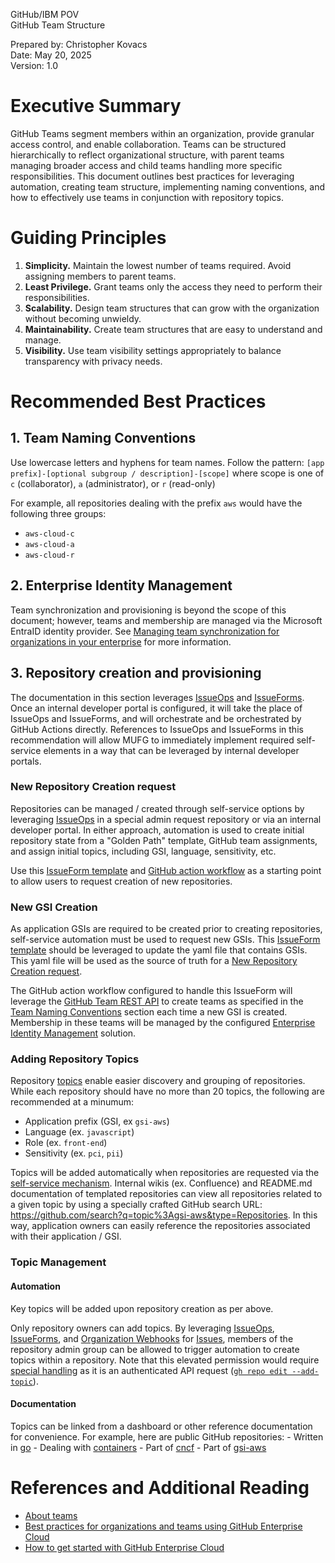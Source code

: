 GitHub/IBM POV  
GitHub Team Structure

Prepared by: Christopher Kovacs  
Date: May 20, 2025  
Version: 1.0

# Executive Summary

GitHub Teams segment members within an organization, provide granular access control, and enable collaboration. Teams can be structured hierarchically to reflect organizational structure, with parent teams managing broader access and child teams handling more specific responsibilities. This document outlines best practices for leveraging automation, creating team structure, implementing naming conventions, and how to effectively use teams in conjunction with repository topics.

# Guiding Principles

1. **Simplicity.** Maintain the lowest number of teams required. Avoid assigning members to parent teams.
2. **Least Privilege.** Grant teams only the access they need to perform their responsibilities.
3. **Scalability.** Design team structures that can grow with the organization without becoming unwieldy.
4. **Maintainability.** Create team structures that are easy to understand and manage.
5. **Visibility.** Use team visibility settings appropriately to balance transparency with privacy needs.

# Recommended Best Practices

## 1. Team Naming Conventions
Use lowercase letters and hyphens for team names. Follow the pattern: `[app prefix]-[optional subgroup / description]-[scope]` where scope is one of `c` (collaborator), `a` (administrator), or `r` (read-only)

For example, all repositories dealing with the prefix `aws` would have the following three groups:
  - `aws-cloud-c`
  - `aws-cloud-a`
  - `aws-cloud-r`



## 2. Enterprise Identity Management
Team synchronization and provisioning is beyond the scope of this document; however, teams and membership are managed via the Microsoft EntraID identity provider. See [Managing team synchronization for organizations in your enterprise](https://docs.github.com/en/enterprise-cloud@latest/admin/managing-iam/using-saml-for-enterprise-iam/managing-team-synchronization-for-organizations-in-your-enterprise) for more information.

## 3. Repository creation and provisioning
The documentation in this section leverages [IssueOps](https://issue-ops.github.io/docs/) and [IssueForms](https://docs.github.com/en/communities/using-templates-to-encourage-useful-issues-and-pull-requests/configuring-issue-templates-for-your-repository#creating-issue-forms). Once an internal developer portal is configured, it will take the place of IssueOps and IssueForms, and will orchestrate and be orchestrated by GitHub Actions directly. References to IssueOps and IssueForms in this recommendation will allow MUFG to immediately implement required self-service elements in a way that can be leveraged by internal developer portals. 

### New Repository Creation request
Repositories can be managed / created through self-service options by leveraging [IssueOps](https://issue-ops.github.io/docs/) in a special admin request repository or via an internal developer portal. In either approach, automation is used to create initial repository state from a "Golden Path" template, GitHub team assignments, and assign initial topics, including GSI, language, sensitivity, etc. 

Use this [IssueForm template](./team-structure-assets/ISSUE_TEMPLATE/repo-creation.yml) and [GitHub action workflow](./team-structure-assets/workflows/create-repo-from-issue.yml) as a starting point to allow users to request creation of new repositories.  

### New GSI Creation
As application GSIs are required to be created prior to creating repositories, self-service automation must be used to request new GSIs. This [IssueForm template](./team-structure-assets/ISSUE_TEMPLATE/gsi-creation.yml) should be leveraged to update the yaml file that contains GSIs. This yaml file will be used as the source of truth for a [New Repository Creation request](#new-repository-creation-request).

The GitHub action workflow configured to handle this IssueForm will leverage the [GitHub Team REST API](https://docs.github.com/en/rest/teams/teams?apiVersion=2022-11-28#create-a-team) to create teams as specified in the [Team Naming Conventions](#1-team-naming-conventions) section each time a new GSI is created. Membership in these teams will be managed by the configured [Enterprise Identity Management](#2-enterprise-identity-management) solution.

### Adding Repository Topics
Repository [topics](https://docs.github.com/en/repositories/managing-your-repositorys-settings-and-features/customizing-your-repository/classifying-your-repository-with-topics) enable easier discovery and grouping of repositories. While each repository should have no more than 20 topics, the following are recommended at a minumum:
   - Application prefix (GSI, ex `gsi-aws`)
   - Language (ex. `javascript`)
   - Role (ex. `front-end`)
   - Sensitivity (ex. `pci`, `pii`)

Topics will be added automatically when repositories are requested via the [self-service mechanism](#new-repository-creation-request). Internal wikis (ex. Confluence) and README.md documentation of templated repositories can view all repositories related to a given topic by using a specially crafted GitHub search URL: https://github.com/search?q=topic%3Agsi-aws&type=Repositories. In this way, application owners can easily reference the repositories associated with their application / GSI.

### Topic Management
#### **Automation**
   Key topics will be added upon repository creation as per above. 

   Only repository owners can add topics. By leveraging [IssueOps](https://issue-ops.github.io/docs/), [IssueForms](https://docs.github.com/en/communities/using-templates-to-encourage-useful-issues-and-pull-requests/configuring-issue-templates-for-your-repository#creating-issue-forms), and [Organization Webhooks](https://docs.github.com/en/webhooks/types-of-webhooks#organization-webhooks) for [Issues](https://docs.github.com/en/webhooks/webhook-events-and-payloads#issues), members of the repository admin group can be allowed to trigger automation to create topics within a repository. Note that this elevated permission would require [special handling](https://docs.github.com/en/apps/creating-github-apps/authenticating-with-a-github-app/making-authenticated-api-requests-with-a-github-app-in-a-github-actions-workflow) as it is an authenticated API request ([`gh repo edit --add-topic`](https://cli.github.com/manual/gh_repo_edit)).

#### **Documentation**
   Topics can be linked from a dashboard or other reference documentation for convenience. For example, here are public GitHub repositories:
      - Written in [go](https://github.com/search?q=topic%3Ago&type=Repositories)
      - Dealing with [containers](https://github.com/search?q=topic%3Acontainers&type=Repositories)
      - Part of [cncf](https://github.com/search?q=topic%3Acncf&type=Repositories)
      - Part of [gsi-aws](https://github.com/search?q=topic%gsi-aws&type=Repositories)

# References and Additional Reading

- [About teams](https://docs.github.com/en/organizations/organizing-members-into-teams/about-teams)
- [Best practices for organizations and teams using GitHub Enterprise Cloud](https://github.blog/enterprise-software/devops/best-practices-for-organizations-and-teams-using-github-enterprise-cloud/)
- [How to get started with GitHub Enterprise Cloud](https://assets.ctfassets.net/wfutmusr1t3h/ooXuGRtFrKHrFZ8cIdbUC/4333e8014b2e950d9381bdb102415e3a/GitHub-Enterprise-Cloud_ebook.pdf) 